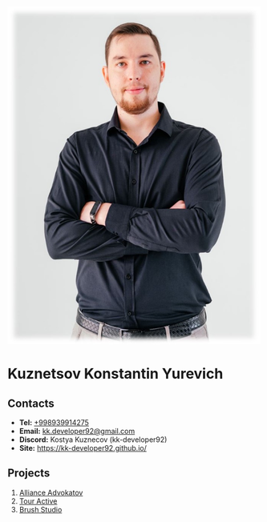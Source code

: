 ![Kuznetsov Konstantin Yurevich](/img/photo.jpg)
# Kuznetsov Konstantin Yurevich

## Contacts

* __Tel:__ [+998939914275](tel:+998939914275)
* __Email:__ kk.developer92@gmail.com
* __Discord:__ Kostya Kuznecov (kk-developer92)
* __Site:__ https://kk-developer92.github.io/

## Projects

1. [Alliance Advokatov](https://alliance-advokatov.ru/)
1. [Tour Active](https://tour-active.ru/)
1. [Brush Studio](https://brush-studio.info/)



